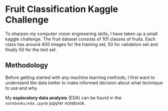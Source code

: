 # Fruit Classification Kaggle Challenge

To sharpen my computer vision engineering skills, I have taken up a small kaggle challenge. The fruit dataset consists of 101 classes of fruits. Each class has around 400 images for the training set, 50 for validation set and finally 50 for the test set.

## Methodology

Before getting started with any machine learning methods, I first want to understand the data better to make informed decision about what technique to use and why.

My **exploratory data analysis** (EDA) can be found in the `notebooks/eda.ipynb` jupyter notebook.

